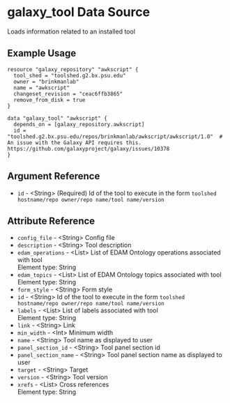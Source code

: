 # galaxy_tool Data Source

Loads information related to an installed tool

## Example Usage

```hcl
resource "galaxy_repository" "awkscript" {
  tool_shed = "toolshed.g2.bx.psu.edu"
  owner = "brinkmanlab"
  name = "awkscript"
  changeset_revision = "ceac6ffb3865"
  remove_from_disk = true
}

data "galaxy_tool" "awkscript" {
  depends_on = [galaxy_repository.awkscript]
  id = "toolshed.g2.bx.psu.edu/repos/brinkmanlab/awkscript/awkscript/1.0"  # An issue with the Galaxy API requires this. https://github.com/galaxyproject/galaxy/issues/10378
}
```

## Argument Reference

* `id` - &lt;String&gt; (Required) Id of the tool to execute in the form `toolshed hostname/repo owner/repo name/tool name/version`  


## Attribute Reference

* `config_file` - &lt;String&gt; Config file  
* `description` - &lt;String&gt; Tool description  
* `edam_operations` - &lt;List&gt; List of EDAM Ontology operations associated with tool  
  Element type: String
* `edam_topics` - &lt;List&gt; List of EDAM Ontology topics associated with tool  
  Element type: String
* `form_style` - &lt;String&gt; Form style  
* `id` - &lt;String&gt; Id of the tool to execute in the form `toolshed hostname/repo owner/repo name/tool name/version`  
* `labels` - &lt;List&gt; List of labels associated with tool  
  Element type: String
* `link` - &lt;String&gt; Link  
* `min_width` - &lt;Int&gt; Minimum width  
* `name` - &lt;String&gt; Tool name as displayed to user  
* `panel_section_id` - &lt;String&gt; Tool panel section id  
* `panel_section_name` - &lt;String&gt; Tool panel section name as displayed to user  
* `target` - &lt;String&gt; Target  
* `version` - &lt;String&gt; Tool version  
* `xrefs` - &lt;List&gt; Cross references  
  Element type: String

